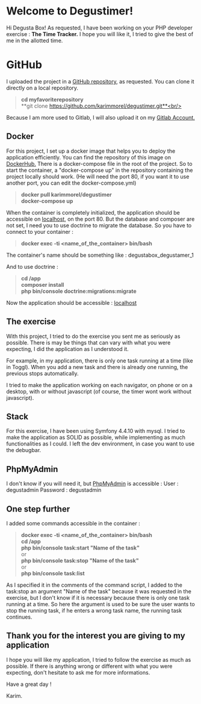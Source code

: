 # Welcome to Degustimer!

Hi Degusta Box! As requested, I have been working on your PHP developer exercise : **The Time Tracker.**
I hope you will like it, I tried to give the best of me in the allotted time.

# GitHub

I uploaded the project in a <a target="_blank" href="https://github.com/karimmorel/degustimer">GitHub repository</a>, as requested.
You can clone it directly on a local repository.
>**cd myfavoriterepository**<br/>
>**git clone https://github.com/karimmorel/degustimer.git**<br/>

Because I am more used to Gitlab, I will also upload it on my <a target="_blank" href="https://gitlab.com/karimmorelGitlab">Gitlab Account.</a>

## Docker

For this project, I set up a docker image that helps you to deploy the application efficiently.
You can find the repository of this image on <a target="_blank" href="https://hub.docker.com/repository/docker/karimmorel/degustimer">DockerHub.</a>
There is a docker-compose file in the root of the project. So to start the container, a "docker-compose up" in the repository containing the project locally should work. 
(He will need the port 80, if you want it to use another port, you can edit the docker-compose.yml)
> **docker pull karimmorel/degustimer**<br/>
> **docker-compose up**<br/>

When the container is completely initialized, the application should be accessible on <a target="_blank" href="http://localhost:80">localhost</a>, on the port 80.
But the database and composer are not set, I need you to use doctrine to migrate the database.
So you have to connect to your container :
> **docker exec -ti <name_of_the_container> bin/bash**<br/>

The container's name should be something like : degustabox_degustamer_1

And to use doctrine :
> **cd /app**<br/>
> **composer install**<br/>
> **php bin/console doctrine:migrations:migrate**

Now the application should be accessible : <a target="_blank" href="http://localhost:80">localhost</a>


## The exercise

With this project, I tried to do the exercise you sent me as seriously as possible.
There is may be things that can vary with what you were expecting, I did the application as I understood it.

For example, in my application, there is only one task running at a time (like in Toggl). When you add a new task and there is already one running, the previous stops automatically.

I tried to make the application working on each navigator, on phone or on a desktop, with or without javascript (of course, the timer wont work without javascript).

## Stack

For this exercise, I have been using Symfony 4.4.10 with mysql.
I tried to make the application as SOLID as possible, while implementing as much functionalities as I could.
I left the dev environment, in case you want to use the debugbar.

## PhpMyAdmin
I don't know if you will need it, but <a target="_blank" href="http://localhost/phpmyadmin">PhpMyAdmin</a> is accessible :
User : degustadmin
Password : degustadmin

## One step further

I added some commands accessible in the container :
> **docker exec -ti <name_of_the_container> bin/bash**<br/>
> **cd /app**<br/>
> **php bin/console task:start "Name of the task"**<br/>
or<br/>
> **php bin/console task:stop "Name of the task"**<br/>
or<br/>
> **php bin/console task:list**<br/>

As I specified it in the comments of the command script, I added to the task:stop an argument "Name of the task" because it was requested in the exercise, but I don't know if it is necessary because there is only one task running at a time.
So here the argument is used to be sure the user wants to stop the running task, if he enters a wrong task name, the running task continues.

## Thank you for the interest you are giving to my application

I hope you will like my application, I tried to follow the exercise as much as possible.
If there is anything wrong or different with what you were expecting, don't hesitate to ask me for more informations.

Have a great day !

Karim.